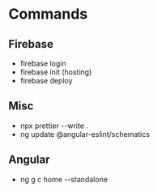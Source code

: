 # Commands

## Firebase

- firebase login
- firebase init (hosting)
- firebase deploy

## Misc

- npx prettier --write .
- ng update @angular-eslint/schematics

## Angular

- ng g c home --standalone
